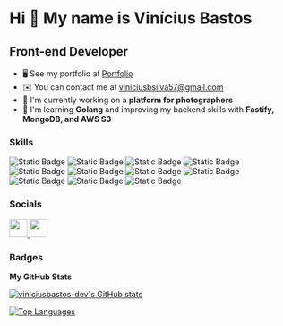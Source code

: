 Hi 👋 My name is Vinícius Bastos
================================

Front-end Developer
-------------------

* 🖥️  See my portfolio at [Portfolio](http://viniciusbastos.vercel.app)
* ✉️  You can contact me at [viniciusbsilva57@gmail.com](mailto:viniciusbsilva57@gmail.com)
* 🚀  I'm currently working on a **platform for photographers**
* 🧠  I'm learning **Golang** and improving my backend skills with **Fastify, MongoDB, and AWS S3**

### Skills

  ![Static Badge](https://img.shields.io/badge/React-27272A?style=for-the-badge&logo=React)
  ![Static Badge](https://img.shields.io/badge/React%20Native-27272A?style=for-the-badge&logo=React)
  ![Static Badge](https://img.shields.io/badge/Next.js-27272A?style=for-the-badge&logo=nextdotjs&logoColor=white)
  ![Static Badge](https://img.shields.io/badge/Typescript-27272A?style=for-the-badge&logo=Typescript)
  ![Static Badge](https://img.shields.io/badge/Tailwind-27272A?style=for-the-badge&logo=tailwindcss)
  ![Static Badge](https://img.shields.io/badge/Styled%20Components-27272A?style=for-the-badge&logo=styled-components)
  ![Static Badge](https://img.shields.io/badge/Node.js-27272A?style=for-the-badge&logo=node.js)
  ![Static Badge](https://img.shields.io/badge/Fastify-27272A?style=for-the-badge&logo=fastify)
  ![Static Badge](https://img.shields.io/badge/MongoDB-27272A?style=for-the-badge&logo=mongodb)
  ![Static Badge](https://img.shields.io/badge/AWS%20S3-27272A?style=for-the-badge&logo=amazons3)
  ![Static Badge](https://img.shields.io/badge/Golang-27272A?style=for-the-badge&logo=go)


### Socials

<p align="left"> <a href="https://www.github.com/viniciusbastos-dev" target="_blank" rel="noreferrer"> <picture> <source media="(prefers-color-scheme: dark)" srcset="https://raw.githubusercontent.com/danielcranney/readme-generator/main/public/icons/socials/github-dark.svg" /> <source media="(prefers-color-scheme: light)" srcset="https://raw.githubusercontent.com/danielcranney/readme-generator/main/public/icons/socials/github.svg" /> <img src="https://raw.githubusercontent.com/danielcranney/readme-generator/main/public/icons/socials/github.svg" width="32" height="32" /> </picture> </a> <a href="https://www.linkedin.com/in/vinicius-bastos-silva" target="_blank" rel="noreferrer"> <picture> <source media="(prefers-color-scheme: dark)" srcset="https://raw.githubusercontent.com/danielcranney/readme-generator/main/public/icons/socials/linkedin-dark.svg" /> <source media="(prefers-color-scheme: light)" srcset="https://raw.githubusercontent.com/danielcranney/readme-generator/main/public/icons/socials/linkedin.svg" /> <img src="https://raw.githubusercontent.com/danielcranney/readme-generator/main/public/icons/socials/linkedin.svg" width="32" height="32" /> </picture> </a></p>

### Badges

<b>My GitHub Stats</b>

<a href="http://www.github.com/viniciusbastos-dev"><img src="https://viniciusbastos-readme.vercel.app/api?username=viniciusbastos-dev&show_icons=true&hide=&count_private=true&title_color=ef4444&text_color=ffffff&icon_color=ef4444&bg_color=27272a&hide_border=true&show_icons=true" alt="viniciusbastos-dev's GitHub stats" /></a>

<a href="https://github.com/viniciusbastos-dev" align="left"><img src="https://viniciusbastos-readme.vercel.app/api/top-langs/?username=viniciusbastos-dev&langs_count=10&title_color=ef4444&text_color=ffffff&icon_color=ef4444&bg_color=27272a&hide_border=true&locale=en&custom_title=Top%20%Languages" alt="Top Languages" /></a>

